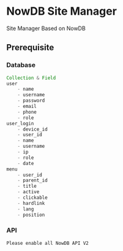 # NowDB Site Manager
Site Manager Based on NowDB

## Prerequisite

### Database
```groovy
Collection & Field
user
    - name
    - username
    - password
    - email
    - phone
    - role
user_login
    - device_id
    - user_id
    - name
    - username
    - ip
    - role
    - date
menu
    - user_id
    - parent_id
    - title
    - active
    - clickable
    - hardlink
    - lang
    - position
```

### API
```groovy
Please enable all NowDB API V2
```

